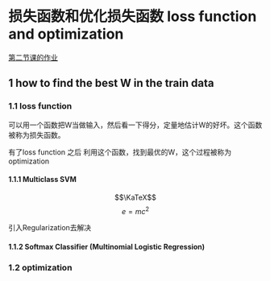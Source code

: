 # 损失函数和优化损失函数 loss function and optimization
[第二节课的作业](https://cs231n.github.io/assignments2017/assignment1/)

## 1 how to find the best W in the train data

### 1.1 loss function 
可以用一个函数把W当做输入，然后看一下得分，定量地估计W的好坏。这个函数被称为损失函数。

有了loss function 之后 利用这个函数，找到最优的W，这个过程被称为optimization

#### 1.1.1 Multiclass  SVM 
$$\KaTeX$$ 
$$e=mc^2$$

引入Regularization去解决
 

#### 1.1.2 Softmax Classifier (Multinomial Logistic Regression)


### 1.2 optimization
